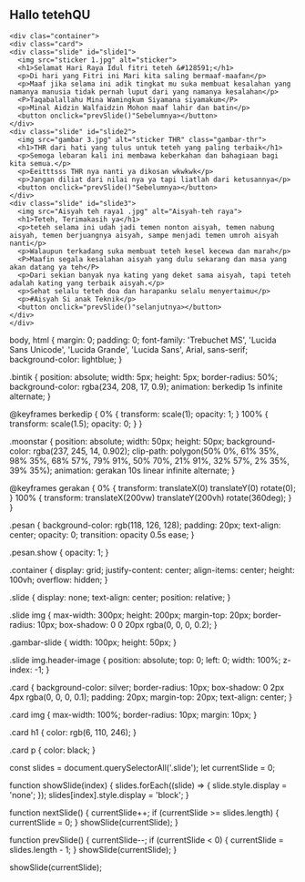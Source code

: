 <!DOCTYPE html>
<html lang="en">
<head>
  <meta charset="UTF-8">
  <meta name="viewport" content="width=device-width, initial-scale=1.0">
  <title>Kartu Ucapan Idul Fitri</title>
  <link rel="stylesheet" href="style.css">
</head>
<body>
  <div class="bintik" style="top: 100px; left: 50px;"></div>
  <div class="bintik" style="top: 200px; left: 150px;"></div>
  <div class="bintik" style="top: 300px; left: 250px;"></div>
  <div class="bintik" style="top: 400px; left: 350px;"></div>
  <div class="bintik" style="top: 500px; left: 450px;"></div>
  <div class="moonstar"></div>
  <div class="moonstar"></div>
    <div class="pesan">
      <h2>Hallo tetehQU</h2>
    </div>

    <div clas="container">
    <div class="card">
    <div class="slide" id="slide1">
      <img src="sticker 1.jpg" alt="sticker">
      <h1>Selamat Hari Raya Idul fitri teteh &#128591;</h1>
      <p>Di hari yang Fitri ini Mari kita saling bermaaf-maafan</p>
      <p>Maaf jika selama ini adik tingkat mu suka membuat kesalahan yang namanya manusia tidak pernah luput dari yang namanya kesalahan</p>
      <P>Taqabalallahu Mina Wamingkum Siyamana siyamakum</P>
      <p>Minal Aidzin Walfaidzin Mohon maaf lahir dan batin</p>
      <button onclick="prevSlide()"Sebelumnya></button>
    </div>
    <div class="slide" id="slide2">
      <img src="gambar 3.jpg" alt="sticker THR" class="gambar-thr">
      <h1>THR dari hati yang tulus untuk teteh yang paling terbaik</h1>
      <p>Semoga lebaran kali ini membawa keberkahan dan bahagiaan bagi kita semua.</p>
      <p>Eeitttsss THR nya nanti ya dikosan wkwkwk</p>
      <p>Jangan diliat dari nilai nya ya tapi liatlah dari ketusannya</p>
      <button onclick="prevSlide()"Sebelumnya></button>
    </div>
    <div class="slide" id="slide3">
      <img src="Aisyah teh raya1 .jpg" alt="Aisyah-teh raya">
      <h1>Teteh, Terimakasih ya</h1>
      <p>teteh selama ini udah jadi temen nonton aisyah, temen nabung aisyah, temen berjuangnya aisyah, sampe menjadi temen umroh aisyah nanti</p>
      <p>Walaupun terkadang suka membuat teteh kesel kecewa dan marah</p>
      <P>Maafin segala kesalahan aisyah yang dulu sekarang dan masa yang akan datang ya teh</P>
      <p>Dari sekian banyak nya kating yang deket sama aisyah, tapi teteh adalah kating yang terbaik aisyah.</p>
      <p>Sehat selalu teteh doa dan harapanku selalu menyertaimu</p>
      <p>#Aisyah Si anak Teknik</p>
      <button onclick="prevSlide()"selanjutnya></button>
    </div>
    </div>
  </div>
  <script src="script.js"></script>
  <script>
    // Ambil elemen pesan
    const pesanElement = document.querySelector('.pesan');

    //Tahbahkan kelas 'show' setelah 1 detik
    setTimeout(() => {
       pesanElement.classList.add('show');
        }, 1000);
  </script>
</body>
</html>
body, html {
    margin: 0;
    padding: 0;
    font-family: 'Trebuchet MS', 'Lucida Sans Unicode', 'Lucida Grande', 'Lucida Sans', Arial, sans-serif;
    background-color: lightblue;
}

.bintik {
  position: absolute;
  width: 5px;
  height: 5px;
  border-radius: 50%;
  background-color: rgba(234, 208, 17, 0.9);
  animation: berkedip 1s infinite alternate;
}

@keyframes berkedip {
  0% {
    transform: scale(1);
    opacity: 1;
  }
  100% {
    transform: scale(1.5);
    opacity: 0;
  }
}

.moonstar {
  position: absolute;
  width: 50px;
  height: 50px;
  background-color: rgba(237, 245, 14, 0.902);
  clip-path: polygon(50% 0%, 61% 35%, 98% 35%, 68% 57%, 79% 91%, 50% 70%, 21% 91%, 32% 57%, 2% 35%, 39% 35%);
  animation: gerakan 10s linear infinite alternate;
}

@keyframes gerakan {
  0% {
    transform: translateX(0) translateY(0) rotate(0);
  }
  100% {
    transform: translateX(200vw) translateY(200vh) rotate(360deg);
  }
}

.pesan {
  background-color: rgb(118, 126, 128);
  padding: 20px;
  text-align: center;
  opacity: 0;
  transition: opacity 0.5s ease;
}

.pesan.show {
  opacity: 1;
}

.container {
  display: grid;
  justify-content: center;
  align-items: center;
  height: 100vh;
  overflow: hidden;
}

.slide {
  display: none;
  text-align: center;
  position: relative;
}

.slide img {
  max-width: 300px;
  height: 200px;
  margin-top: 20px;
  border-radius: 10px;
  box-shadow: 0 0 20px rgba(0, 0, 0, 0.2);
}

.gambar-slide {
  width: 100px;
  height: 50px;
}

.slide img.header-image {
  position: absolute;
  top: 0;
  left: 0;
  width: 100%;
  z-index: -1;
}

.card {
  background-color: silver;
  border-radius: 10px;
  box-shadow: 0 2px 4px rgba(0, 0, 0, 0.1);
  padding: 20px;
  margin-top: 20px;
  text-align: center;
}

.card img {
  max-width: 100%;
  border-radius: 10px;
  margin: 10px;
}

.card h1 {
  color: rgb(6, 110, 246);
}

.card p {
  color: black;
}
  
const slides = document.querySelectorAll('.slide');
let currentSlide = 0;

function showSlide(index) {
  slides.forEach((slide) => {
    slide.style.display = 'none';
  });
  slides[index].style.display = 'block';
}

function nextSlide() {
  currentSlide++;
  if (currentSlide >= slides.length) {
    currentSlide = 0;
  }
  showSlide(currentSlide);
}

function prevSlide() {
  currentSlide--;
  if (currentSlide < 0) {
    currentSlide = slides.length - 1;
  }
  showSlide(currentSlide);
}

showSlide(currentSlide);  
